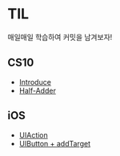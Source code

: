# TIL
매일매일 학습하여 커밋을 남겨보자!

## CS10
- [Introduce](CS10/Introduce%20CS10.md)
- [Half-Adder](CS10/Half-Adder.md)

## iOS
- [UIAction](iOS/UIAction.md)
- [UIButton + addTarget](iOS/UIButton%20+%20addTarget.md)